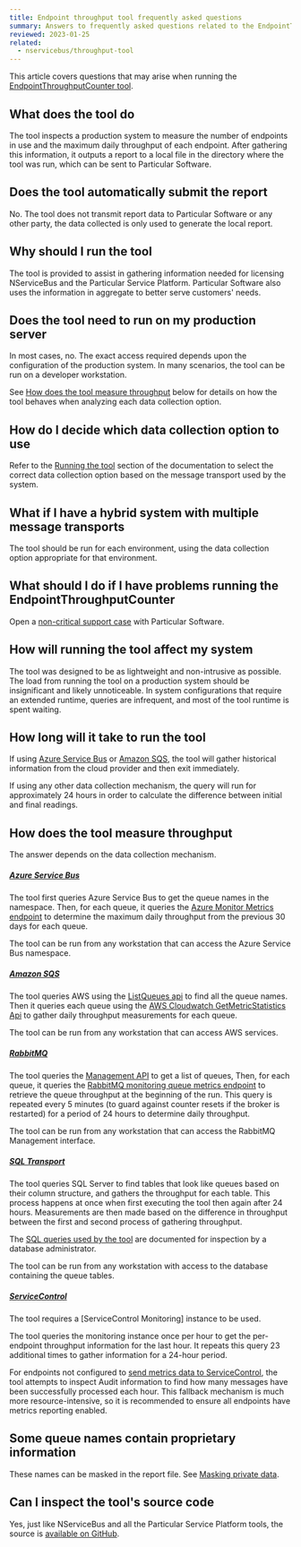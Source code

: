 ```yaml
---
title: Endpoint throughput tool frequently asked questions
summary: Answers to frequently asked questions related to the EndpointThroughputCounter
reviewed: 2023-01-25
related:
  - nservicebus/throughput-tool
---
```


This article covers questions that may arise when running the [EndpointThroughputCounter tool](./).

## What does the tool do

The tool inspects a production system to measure the number of endpoints in use and the maximum daily throughput of each endpoint. After gathering this information, it outputs a report to a local file in the directory where the tool was run, which can be sent to Particular Software.

## Does the tool automatically submit the report

No. The tool does not transmit report data to Particular Software or any other party, the data collected is only used to generate the local report.

## Why should I run the tool

The tool is provided to assist in gathering information needed for licensing NServiceBus and the Particular Service Platform. Particular Software also uses the information in aggregate to better serve customers' needs.

## Does the tool need to run on my production server

In most cases, no. The exact access required depends upon the configuration of the production system. In many scenarios, the tool can be run on a developer workstation.

See [How does the tool measure throughput](#how-does-the-tool-measure-throughput) below for details on how the tool behaves when analyzing each data collection option.


## How do I decide which data collection option to use

Refer to the [Running the tool](./#running-the-tool) section of the documentation to select the correct data collection option based on the message transport used by the system.

## What if I have a hybrid system with multiple message transports

The tool should be run for each environment, using the data collection option appropriate for that environment.

## What should I do if I have problems running the EndpointThroughputCounter

Open a [non-critical support case](https://particular.net/support) with Particular Software.

## How will running the tool affect my system

The tool was designed to be as lightweight and non-intrusive as possible. The load from running the tool on a production system should be insignificant and likely unnoticeable. In system configurations that require an extended runtime, queries are infrequent, and most of the tool runtime is spent waiting.

## How long will it take to run the tool

If using [Azure Service Bus](azure-service-bus.md) or [Amazon SQS](amazon-sqs.md), the tool will gather historical information from the cloud provider and then exit immediately.

If using any other data collection mechanism, the query will run for approximately 24 hours in order to calculate the difference between initial and final readings.

## How does the tool measure throughput
The answer depends on the data collection mechanism.

##### [Azure Service Bus](azure-service-bus.md)

The tool first queries Azure Service Bus to get the queue names in the namespace. Then, for each queue, it queries the [Azure Monitor Metrics endpoint](https://learn.microsoft.com/en-us/rest/api/monitor/metrics/list?tabs=HTTP) to determine the maximum daily throughput from the previous 30 days for each queue.

The tool can be run from any workstation that can access the Azure Service Bus namespace.

##### [Amazon SQS](amazon-sqs.md)

The tool queries AWS using the [ListQueues api](https://docs.aws.amazon.com/AWSSimpleQueueService/latest/APIReference/API_ListQueues.html) to find all the queue names. Then it queries each queue using the [AWS Cloudwatch GetMetricStatistics Api](https://docs.aws.amazon.com/AmazonCloudWatch/latest/APIReference/API_GetMetricStatistics.html) to gather daily throughput measurements for each queue.

The tool can be run from any workstation that can access AWS services.

##### [RabbitMQ](rabbitmq.md)

The tool queries the [Management API](https://www.rabbitmq.com/management.html#http-api) to get a list of queues, Then, for each queue, it queries the [RabbitMQ monitoring queue metrics endpoint](https://www.rabbitmq.com/monitoring.html#queue-metrics) to retrieve the queue throughput at the beginning of the run. This query is repeated every 5 minutes (to guard against counter resets if the broker is restarted) for a period of 24 hours to determine daily throughput.

The tool can be run from any workstation that can access the RabbitMQ Management interface.

##### [SQL Transport](sql-transport.md)

The tool queries SQL Server to find tables that look like queues based on their column structure, and gathers the throughput for each table. This process happens at once when first executing the tool then again after 24 hours. Measurements are then made based on the difference in throughput between the first and second process of gathering throughput.

The [SQL queries used by the tool](sql-transport.md#sql-queries) are documented for inspection by a database administrator.

The tool can be run from any workstation with access to the database containing the queue tables.

##### [ServiceControl](service-control.md)

The tool requires a [ServiceControl Monitoring] instance to be used.

The tool queries the monitoring instance once per hour to get the per-endpoint throughput information for the last hour. It repeats this query 23 additional times to gather information for a 24-hour period.

For endpoints not configured to [send metrics data to ServiceControl](/monitoring/metrics/install-plugin.md), the tool attempts to inspect Audit information to find how many messages have been successfully processed each hour. This fallback mechanism is much more resource-intensive, so it is recommended to ensure all endpoints have metrics reporting enabled.

## Some queue names contain proprietary information

These names can be masked in the report file. See [Masking private data](./#masking-private-data).

## Can I inspect the tool's source code

Yes, just like NServiceBus and all the Particular Service Platform tools, the source is [available on GitHub](https://github.com/Particular/Particular.EndpointThroughputCounter).